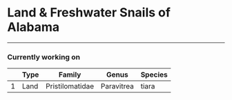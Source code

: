 # Land & Freshwater Snails of Alabama

--------------

### Currently working on
|   | Type | Family | Genus | Species |
|---|------|--------|-------|---------|
| 1 |Land | Pristilomatidae	|Paravitrea|	tiara|

